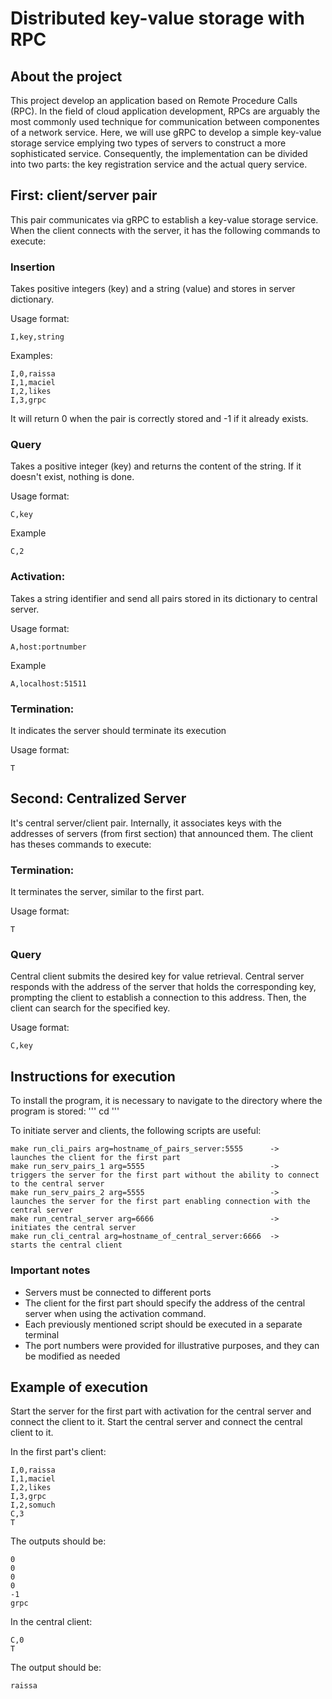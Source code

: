 # Distributed key-value storage with RPC

## About the project
This project develop an application based on Remote Procedure Calls (RPC). In the field of cloud application development, RPCs are arguably the most commonly used technique for communication between componentes of a network service.
Here, we will use gRPC to develop a simple key-value storage service emplying two types of servers to construct a more sophisticated service.
Consequently, the implementation can be divided into two parts: the key registration service and the actual query service.

## First: client/server pair
This pair communicates via gRPC to establish a key-value storage service.
When the client connects with the server, it has the following commands to execute:

### Insertion
Takes positive integers (key) and a string (value) and stores in server dictionary.

Usage format:
```
I,key,string
```

Examples:
```
I,0,raissa
I,1,maciel
I,2,likes
I,3,grpc
```

It will return 0 when the pair is correctly stored and -1 if it already exists.

### Query
Takes a positive integer (key) and returns the content of the string. If it doesn't exist, nothing is done.

Usage format:
```
C,key
```

Example
```
C,2
```

### Activation:
Takes a string identifier and send all pairs stored in its dictionary to central server.

Usage format:
```
A,host:portnumber
```

Example
```
A,localhost:51511
```

### Termination:
It indicates the server should terminate its execution

Usage format:
```
T
```


## Second: Centralized Server
It's central server/client pair. Internally, it associates keys with the addresses of servers (from first section) that announced them.
The client has theses commands to execute:

### Termination:
It terminates the server, similar to the first part.

Usage format:
```
T
```

### Query
Central client submits the desired key for value retrieval. Central server responds with the address of the server that holds the corresponding key, prompting the client to establish a connection to this address.
Then, the client can search for the specified key.

Usage format:
```
C,key
```


## Instructions for execution
To install the program, it is necessary to navigate to the directory where the program is stored:
'''
cd <destinationDirectory>
'''

To initiate server and clients, the following scripts are useful:
```
make run_cli_pairs arg=hostname_of_pairs_server:5555      ->     launches the client for the first part
make run_serv_pairs_1 arg=5555                            ->     triggers the server for the first part without the ability to connect to the central server
make run_serv_pairs_2 arg=5555                            ->     launches the server for the first part enabling connection with the central server
make run_central_server arg=6666                          ->     initiates the central server
make run_cli_central arg=hostname_of_central_server:6666  ->     starts the central client
```

### Important notes
* Servers must be connected to different ports
* The client for the first part should specify the address of the central server when using the activation command.
* Each previously mentioned script should be executed in a separate terminal
* The port numbers were provided for illustrative purposes, and they can be modified as needed


## Example of execution
Start the server for the first part with activation for the central server and connect the client to it. 
Start the central server and connect the central client to it.

In the first part's client:
```
I,0,raissa
I,1,maciel
I,2,likes
I,3,grpc
I,2,somuch
C,3
T
```

The outputs should be:
```
0
0
0
0
-1
grpc
```

In the central client:
```
C,0
T
```

The output should be:
```
raissa
```
